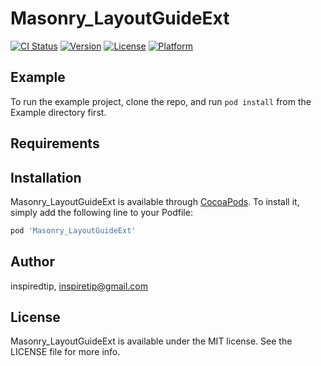 # Masonry_LayoutGuideExt

[![CI Status](https://img.shields.io/travis/lining05/Masonry_LayoutGuideExt.svg?style=flat)](https://travis-ci.org/lining05/Masonry_LayoutGuideExt)
[![Version](https://img.shields.io/cocoapods/v/Masonry_LayoutGuideExt.svg?style=flat)](https://cocoapods.org/pods/Masonry_LayoutGuideExt)
[![License](https://img.shields.io/cocoapods/l/Masonry_LayoutGuideExt.svg?style=flat)](https://cocoapods.org/pods/Masonry_LayoutGuideExt)
[![Platform](https://img.shields.io/cocoapods/p/Masonry_LayoutGuideExt.svg?style=flat)](https://cocoapods.org/pods/Masonry_LayoutGuideExt)

## Example

To run the example project, clone the repo, and run `pod install` from the Example directory first.

## Requirements

## Installation

Masonry_LayoutGuideExt is available through [CocoaPods](https://cocoapods.org). To install
it, simply add the following line to your Podfile:

```ruby
pod 'Masonry_LayoutGuideExt'
```

## Author

inspiredtip, inspiretip@gmail.com

## License

Masonry_LayoutGuideExt is available under the MIT license. See the LICENSE file for more info.
